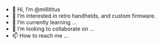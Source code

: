- 👋 Hi, I’m @millititus
- 👀 I’m interested in retro handhelds, and custom firmware.
- 🌱 I’m currently learning ...
- 💞️ I’m looking to collaborate on ...
- 📫 How to reach me ...

<!---
millititus/millititus is a ✨ special ✨ repository because its `README.md` (this file) appears on your GitHub profile.
You can click the Preview link to take a look at your changes.
--->
